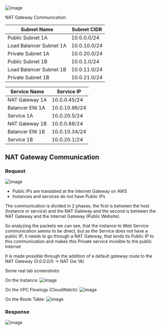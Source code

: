 # 


![image](https://github.com/VitorCora/CloudNetworking/assets/59590152/7000312a-89f7-4710-83a8-ef2d272c5c3c)


NAT Gateway Communication

| Subnet Name  | Subnet CIDR |
| ------------- | ------------- |
| Public Subnet 1A | 10.0.0.0/24 |
| Load Balancer Subnet 1A  | 10.0.10.0/24  |
| Private Subnet 1A| 10.0.20.0/24  |
| Public Subnet 1B | 10.0.1.0/24 |
| Load Balancer Subnet 1B  | 10.0.11.0/24  |
| Private Subnet 1B| 10.0.21.0/24  |


| Service Name | Service IP |
| ------------- | ------------- |
| NAT Gateway 1A | 10.0.0.45/24 |
| Balancer ENI 1A  | 10.0.10.96/24  |
|Service 1A| 10.0.20.5/24  |
| NAT Gateway 1B | 10.0.0.86/24 |
| Balancer ENI 1B  | 10.0.10.34/24  |
|Service 1B| 10.0.20.1/24  |

## NAT Gateway Communication

### Request

![image](https://github.com/VitorCora/CloudNetworking/assets/59590152/b54f3dea-ebe8-4669-aa04-ac69bcfeb98b)

* Public IPs are translated at the Internet Gateway on AWS
* Instances and services do not have Public IPs

The communication is divided in 2 phases, the first is between the host (Instance or service) and the NAT Gateway and the second is between the NAT Gateway and the Internet Gateway (Public Website).

So analyzing the packets we can see, that the instance to Web Service communication seems to be direct, but as the Service does not have a public IP, it needs to go through a NAT Gateway, that lends its Public IP to this communication and makes this Private service invisible to the public Internet

It is made possible through the addition of a default gateway route to the NAT Gateway (0.0.0.0/0 -> NAT Gw 1A) 

Some real lab screenshots:

On the Instance:
![image](https://github.com/VitorCora/CloudNetworking/assets/59590152/625901ee-d64b-41e3-8fc3-2bdb138aade1)

On the VPC Flowlogs (CloudWatch):
![image](https://github.com/VitorCora/CloudNetworking/assets/59590152/c07a919c-4619-4a95-8cf9-4d3c07606460)

On the Route Table:
![image](https://github.com/VitorCora/CloudNetworking/assets/59590152/651f5482-3860-4c10-9c0e-16ef4bc19f7a)




### Response

![image](https://github.com/VitorCora/CloudNetworking/assets/59590152/2aced123-31f2-47bf-b2e1-a8b1c30e59fc)

